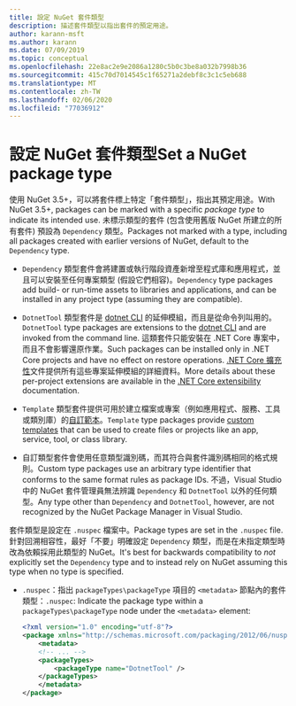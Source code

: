 ```yaml
---
title: 設定 NuGet 套件類型
description: 描述套件類型以指出套件的預定用途。
author: karann-msft
ms.author: karann
ms.date: 07/09/2019
ms.topic: conceptual
ms.openlocfilehash: 22e8ac2e9e2086a1280c5b0c3be8a032b7998b36
ms.sourcegitcommit: 415c70d7014545c1f65271a2debf8c3c1c5eb688
ms.translationtype: MT
ms.contentlocale: zh-TW
ms.lasthandoff: 02/06/2020
ms.locfileid: "77036912"
---
```

# <a name="set-a-nuget-package-type"></a><span data-ttu-id="73e36-103">設定 NuGet 套件類型</span><span class="sxs-lookup"><span data-stu-id="73e36-103">Set a NuGet package type</span></span>

<span data-ttu-id="73e36-104">使用 NuGet 3.5+，可以將套件標上特定「套件類型」，指出其預定用途。</span><span class="sxs-lookup"><span data-stu-id="73e36-104">With NuGet 3.5+, packages can be marked with a specific *package type* to indicate its intended use.</span></span> <span data-ttu-id="73e36-105">未標示類型的套件 (包含使用舊版 NuGet 所建立的所有套件) 預設為 `Dependency` 類型。</span><span class="sxs-lookup"><span data-stu-id="73e36-105">Packages not marked with a type, including all packages created with earlier versions of NuGet, default to the `Dependency` type.</span></span>

- <span data-ttu-id="73e36-106">`Dependency` 類型套件會將建置或執行階段資產新增至程式庫和應用程式，並且可以安裝至任何專案類型 (假設它們相容)。</span><span class="sxs-lookup"><span data-stu-id="73e36-106">`Dependency` type packages add build- or run-time assets to libraries and applications, and can be installed in any project type (assuming they are compatible).</span></span>

- <span data-ttu-id="73e36-107">`DotnetTool` 類型套件是 [dotnet CLI](/dotnet/articles/core/tools/index) 的延伸模組，而且是從命令列叫用的。</span><span class="sxs-lookup"><span data-stu-id="73e36-107">`DotnetTool` type packages are extensions to the [dotnet CLI](/dotnet/articles/core/tools/index) and are invoked from the command line.</span></span> <span data-ttu-id="73e36-108">這類套件只能安裝在 .NET Core 專案中，而且不會影響還原作業。</span><span class="sxs-lookup"><span data-stu-id="73e36-108">Such packages can be installed only in .NET Core projects and have no effect on restore operations.</span></span> <span data-ttu-id="73e36-109">[.NET Core 擴充性](/dotnet/articles/core/tools/extensibility#per-project-based-extensibility)文件提供所有這些專案延伸模組的詳細資料。</span><span class="sxs-lookup"><span data-stu-id="73e36-109">More details about these per-project extensions are available in the  [.NET Core extensibility](/dotnet/articles/core/tools/extensibility#per-project-based-extensibility) documentation.</span></span>

- <span data-ttu-id="73e36-110">`Template` 類型套件提供可用於建立檔案或專案（例如應用程式、服務、工具或類別庫）的[自訂範本](/dotnet/core/tools/custom-templates)。</span><span class="sxs-lookup"><span data-stu-id="73e36-110">`Template` type packages provide [custom templates](/dotnet/core/tools/custom-templates) that can be used to create files or projects like an app, service, tool, or class library.</span></span>

- <span data-ttu-id="73e36-111">自訂類型套件會使用任意類型識別碼，而其符合與套件識別碼相同的格式規則。</span><span class="sxs-lookup"><span data-stu-id="73e36-111">Custom type packages use an arbitrary type identifier that conforms to the same format rules as package IDs.</span></span> <span data-ttu-id="73e36-112">不過，Visual Studio 中的 NuGet 套件管理員無法辨識 `Dependency` 和 `DotnetTool` 以外的任何類型。</span><span class="sxs-lookup"><span data-stu-id="73e36-112">Any type other than `Dependency` and `DotnetTool`, however, are not recognized by the NuGet Package Manager in Visual Studio.</span></span>

<span data-ttu-id="73e36-113">套件類型是設定在 `.nuspec` 檔案中。</span><span class="sxs-lookup"><span data-stu-id="73e36-113">Package types are set in the `.nuspec` file.</span></span> <span data-ttu-id="73e36-114">針對回溯相容性，最好「不要」明確設定 `Dependency` 類型，而是在未指定類型時改為依賴採用此類型的 NuGet。</span><span class="sxs-lookup"><span data-stu-id="73e36-114">It's best for backwards compatibility to *not* explicitly set the `Dependency` type and to instead rely on NuGet assuming this type when no type is specified.</span></span>

- <span data-ttu-id="73e36-115">`.nuspec`：指出 `packageTypes\packageType` 項目的 `<metadata>` 節點內的套件類型：</span><span class="sxs-lookup"><span data-stu-id="73e36-115">`.nuspec`: Indicate the package type within a `packageTypes\packageType` node under the `<metadata>` element:</span></span>

    ```xml
    <?xml version="1.0" encoding="utf-8"?>
    <package xmlns="http://schemas.microsoft.com/packaging/2012/06/nuspec.xsd">
        <metadata>
        <!-- ... -->
        <packageTypes>
            <packageType name="DotnetTool" />
        </packageTypes>
        </metadata>
    </package>
    ```
